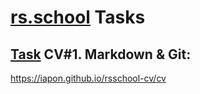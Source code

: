 # [rs.school](https://rs.school/) Tasks
## [Task](https://github.com/rolling-scopes-school/tasks/blob/master/tasks/cv/en/git-markdown.md) CV#1. Markdown & Git:
https://iapon.github.io/rsschool-cv/cv